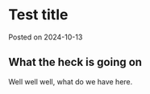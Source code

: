 # Test title
Posted on 2024-10-13

## What the heck is going on

Well well well, what do we have here.
